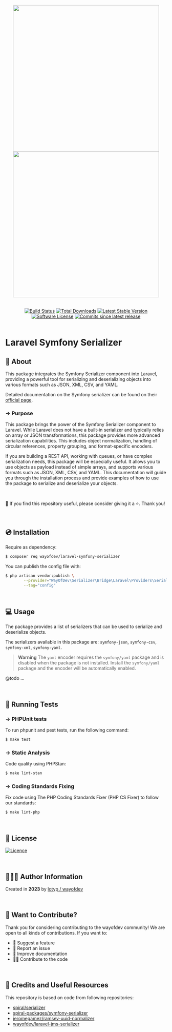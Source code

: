 <br>

<div align="center">
<img width="456" src="https://raw.githubusercontent.com/wayofdev/laravel-symfony-serializer/master/assets/logo.gh-light-mode-only.png#gh-light-mode-only">
<img width="456" src="https://raw.githubusercontent.com/wayofdev/laravel-symfony-serializer/master/assets/logo.gh-dark-mode-only.png#gh-dark-mode-only">
</div>


<br>

<br>

<div align="center">
<a href="https://github.com/wayofdev/laravel-symfony-serializer/actions"><img alt="Build Status" src="https://img.shields.io/endpoint.svg?url=https%3A%2F%2Factions-badge.atrox.dev%2Fwayofdev%2Flaravel-symfony-serializer%2Fbadge&style=flat-square"/></a>
<a href="https://packagist.org/packages/wayofdev/laravel-symfony-serializer"><img src="https://img.shields.io/packagist/dt/wayofdev/laravel-symfony-serializer?&style=flat-square" alt="Total Downloads"></a>
<a href="https://packagist.org/packages/wayofdev/laravel-symfony-serializer"><img src="https://img.shields.io/packagist/v/wayofdev/laravel-symfony-serializer?&style=flat-square" alt="Latest Stable Version"></a>
<a href="https://packagist.org/packages/wayofdev/laravel-symfony-serializer"><img src="https://img.shields.io/packagist/l/wayofdev/laravel-symfony-serializer?style=flat-square&color=blue" alt="Software License"/></a>
<a href="https://packagist.org/packages/wayofdev/laravel-symfony-serializer"><img alt="Commits since latest release" src="https://img.shields.io/github/commits-since/wayofdev/laravel-symfony-serializer/latest?style=flat-square"></a>
</div>
<br>

# Laravel Symfony Serializer

## 📄 About

This package integrates the Symfony Serializer component into Laravel, providing a powerful tool for serializing and deserializing objects into various formats such as JSON, XML, CSV, and YAML.

Detailed documentation on the Symfony serializer can be found on their [official page](https://symfony.com/doc/current/components/serializer.html).

### → Purpose

This package brings the power of the Symfony Serializer component to Laravel. While Laravel does not have a built-in serializer and typically relies on array or JSON transformations, this package provides more advanced serialization capabilities. This includes object normalization, handling of circular references, property grouping, and format-specific encoders.

If you are building a REST API, working with queues, or have complex serialization needs, this package will be especially useful. It allows you to use objects as payload instead of simple arrays, and supports various formats such as JSON, XML, CSV, and YAML. This documentation will guide you through the installation process and provide examples of how to use the package to serialize and deserialize your objects.

<br>

🙏 If you find this repository useful, please consider giving it a ⭐️. Thank you!

<br>

## 💿 Installation

Require as dependency:

```bash
$ composer req wayofdev/laravel-symfony-serializer
```

You can publish the config file with:

```bash
$ php artisan vendor:publish \
		--provider="WayOfDev\Serializer\Bridge\Laravel\Providers\SerializerServiceProvider" \
		--tag="config"
```

<br>

## 💻 Usage

The package provides a list of serializers that can be used to serialize and deserialize objects.

The serializers available in this package are: `symfony-json`, `symfony-csv`, `symfony-xml`, `symfony-yaml`.

> **Warning**
> The `yaml` encoder requires the `symfony/yaml` package and is disabled when the package is not installed.
> Install the `symfony/yaml` package and the encoder will be automatically enabled.

@todo ...

<br>

## 🧪 Running Tests

### → PHPUnit tests

To run phpunit and pest tests, run the following command:

```bash
$ make test
```

### → Static Analysis

Code quality using PHPStan:

```bash
$ make lint-stan
```

### → Coding Standards Fixing

Fix code using The PHP Coding Standards Fixer (PHP CS Fixer) to follow our standards:

```bash
$ make lint-php
```

<br>

## 🤝 License

[![Licence](https://img.shields.io/github/license/wayofdev/laravel-symfony-serializer?style=for-the-badge&color=blue)](./LICENSE)

<br>

## 🙆🏼‍♂️ Author Information

Created in **2023** by [lotyp / wayofdev](https://github.com/wayofdev)

<br>

## 🙌 Want to Contribute?

Thank you for considering contributing to the wayofdev community! We are open to all kinds of contributions. If you want to:

- 🤔 Suggest a feature
- 🐛 Report an issue
- 📖 Improve documentation
- 👨‍💻 Contribute to the code

<br>

## 🧱 Credits and Useful Resources

This repository is based on code from following repositories:

* [spiral/serializer](https://github.com/spiral/serializer)
* [spiral-packages/symfony-serializer](https://github.com/spiral-packages/symfony-serializer)
* [jeromegamez/ramsey-uuid-normalizer](https://github.com/jeromegamez/ramsey-uuid-normalizer)
* [wayofdev/laravel-jms-serializer](https://github.com/wayofdev/laravel-jms-serializer)

